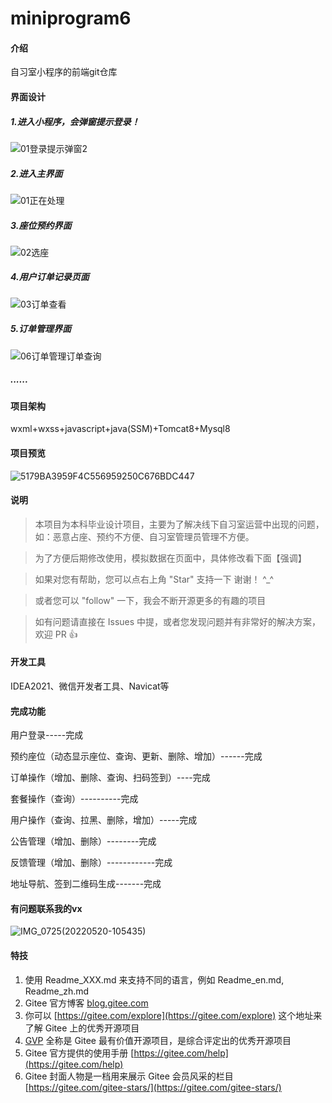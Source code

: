# miniprogram6

#### 介绍
自习室小程序的前端git仓库

#### 界面设计

##### 1.进入小程序，会弹窗提示登录！

![01登录提示弹窗2](C:\Users\zwl\Desktop\程序图片\01登录提示弹窗2.PNG)

##### 2.进入主界面

![01正在处理](C:\Users\zwl\Desktop\程序图片\01正在处理.PNG)



##### 3.座位预约界面

![02选座](C:\Users\zwl\Desktop\程序图片\02选座.png)

##### 4.用户订单记录页面

![03订单查看](C:\Users\zwl\Desktop\程序图片\03订单查看.png)

##### 5.订单管理界面

![06订单管理订单查询](C:\Users\zwl\Desktop\程序图片\06订单管理订单查询.png)

##### ......

#### 项目架构

wxml+wxss+javascript+java(SSM)+Tomcat8+Mysql8

#### 项目预览

![5179BA3959F4C556959250C676BDC447](F:\files\tencentfiles\2567585172\FileRecv\MobileFile\5179BA3959F4C556959250C676BDC447.png)

#### 说明

> 本项目为本科毕业设计项目，主要为了解决线下自习室运营中出现的问题，如：恶意占座、预约不方便、自习室管理员管理不方便。

> 为了方便后期修改使用，模拟数据在页面中，具体修改看下面【强调】

> 如果对您有帮助，您可以点右上角 "Star" 支持一下 谢谢！ ^_^

> 或者您可以 "follow" 一下，我会不断开源更多的有趣的项目

> 如有问题请直接在 Issues 中提，或者您发现问题并有非常好的解决方案，欢迎 PR 👍

#### 开发工具

IDEA2021、微信开发者工具、Navicat等

#### 完成功能

用户登录-----完成

预约座位（动态显示座位、查询、更新、删除、增加）------完成

订单操作（增加、删除、查询、扫码签到）----完成

套餐操作（查询）----------完成

用户操作（查询、拉黑、删除，增加）-----完成

公告管理（增加、删除）--------完成

反馈管理（增加、删除）------------完成

地址导航、签到二维码生成-------完成

#### 有问题联系我的vx

![IMG_0725(20220520-105435)](F:\files\tencentfiles\2567585172\FileRecv\MobileFile\IMG_0725(20220520-105435).JPG)





#### 特技

1.  使用 Readme\_XXX.md 来支持不同的语言，例如 Readme\_en.md, Readme\_zh.md
2.  Gitee 官方博客 [blog.gitee.com](https://blog.gitee.com)
3.  你可以 [https://gitee.com/explore](https://gitee.com/explore) 这个地址来了解 Gitee 上的优秀开源项目
4.  [GVP](https://gitee.com/gvp) 全称是 Gitee 最有价值开源项目，是综合评定出的优秀开源项目
5.  Gitee 官方提供的使用手册 [https://gitee.com/help](https://gitee.com/help)
6.  Gitee 封面人物是一档用来展示 Gitee 会员风采的栏目 [https://gitee.com/gitee-stars/](https://gitee.com/gitee-stars/)
